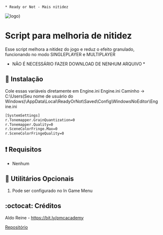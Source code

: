 ```
* Ready or Not - Mais nitidez
```
![logo](https://github.com/PMCAcademy/RoNnitidez/blob/main/Ready_or_Not_cover.jpg))

# Script para melhoria de nitidez
Esse script melhora a nitidez do jogo e reduz o efeito granulado, funcionando no modo SINGLEPLAYER e MULTIPLAYER
* NÃO É NECESSÁRIO FAZER DOWNLOAD DE NENHUM ARQUIVO *
  
## :book: Instalação
Cole essas variáveis ​​​​diretamente em Engine.ini
Engine.ini Caminho -> C:\Users\(Seu nome de usuário do Windows)\AppData\Local\ReadyOrNot\Saved\Config\WindowsNoEditor\Engine.ini

```bash
[SystemSettings]
r.Tonemapper.GrainQuantization=0
r.Tonemapper.Quality=0
r.SceneColorFringe.Max=0
r.SceneColorFringeQuality=0
```

## :heavy_exclamation_mark: Requisitos
* Nenhum

## :book: Utilitários Opcionais
1. Pode ser configurado no In Game Menu

## :octocat: Créditos
Aldo Reine - https://bit.ly/pmcacademy

[Repositório](https://github.com/PMCAcademy)
